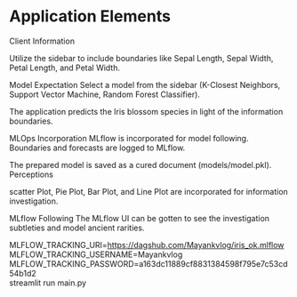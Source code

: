 #    Application Elements


Client Information


Utilize the sidebar to include boundaries like Sepal Length, Sepal Width, Petal Length, and Petal Width.


Model Expectation
Select a model from the sidebar (K-Closest Neighbors,  Support Vector Machine, Random Forest Classifier).

The application predicts the Iris blossom species in light of the information boundaries.


MLOps Incorporation
MLflow is incorporated for model following.
Boundaries and forecasts are logged to MLflow.


The prepared model is saved as a cured document (models/model.pkl).
Perceptions


scatter Plot, Pie Plot, Bar Plot, and Line Plot are incorporated for information investigation.


MLflow Following
The MLflow UI can be gotten to see the investigation subtleties and model ancient rarities.

MLFLOW_TRACKING_URI=https://dagshub.com/Mayankvlog/iris_ok.mlflow \
MLFLOW_TRACKING_USERNAME=Mayankvlog \
MLFLOW_TRACKING_PASSWORD=a163dc11889cf8831384598f795e7c53cd54b1d2 \
streamlit run main.py
